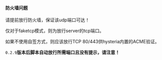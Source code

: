 #### 防火墙问题

请提前放行防火墙，保证该udp端口可达！

仅对于faketcp模式，则为放行server的tcp端口。

如果不使用自签方式，则应该放行TCP 80/443供hysteria内置的ACME验证。

`0.2.9`**版本后脚本自动放行所需端口且没有提示，请注意！**